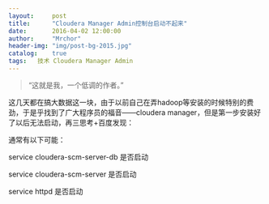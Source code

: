 ```yaml
---
layout:     post
title:      "Cloudera Manager Admin控制台启动不起来"
date:       2016-04-02 12:00:00
author:     "Mrchor"
header-img: "img/post-bg-2015.jpg"
catalog:	true
tags:	技术 Cloudera Manager Admin
---
```


> “这就是我，一个低调的作者。”



这几天都在搞大数据这一块，由于以前自己在弄hadoop等安装的时候特别的费劲，于是乎找到了广大程序员的福音——cloudera manager，但是第一步安装好了以后无法启动，再三思考+百度发现：

通常有以下可能：

service cloudera-scm-server-db 是否启动

service cloudera-scm-server 是否启动

service httpd 是否启动